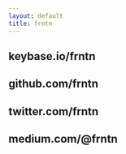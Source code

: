 ```yaml
---
layout: default
title: frntn
---
```


## keybase.io/frntn
## github.com/frntn
## twitter.com/frntn
## medium.com/@frntn

<!--
## Articles

* 2016/08 : [Continuous Pipelines](https://medium.com/@frntn/pipelines-for-devops-6cfbabc3dd8d)
* 2016/02 : [Dockerized IDE](https://medium.com/@frntn/not-your-grandmother-s-docker-environment-c3c5c1a5aab)
* 2016/02 : [Software Defined Environmment](https://medium.com/@frntn/one-year-feedback-of-using-docker-and-swarm-in-dev-and-qa-environments-deaf2ec6dc61)
-->
